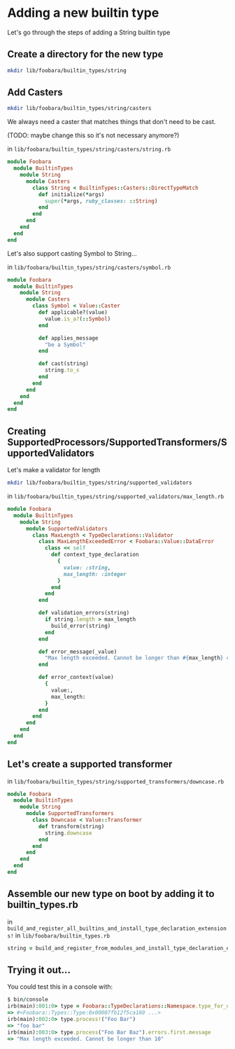 # Adding a new builtin type

Let's go through the steps of adding a String builtin type

## Create a directory for the new type

```bash
mkdir lib/foobara/builtin_types/string 
```

## Add Casters

```bash
mkdir lib/foobara/builtin_types/string/casters
```

We always need a caster that matches things that don't need to be cast.

(TODO: maybe change this so it's not necessary anymore?)

in `lib/foobara/builtin_types/string/casters/string.rb`

```ruby 
module Foobara
  module BuiltinTypes
    module String
      module Casters
        class String < BuiltinTypes::Casters::DirectTypeMatch
          def initialize(*args)
            super(*args, ruby_classes: ::String)
          end
        end
      end
    end
  end
end
```

Let's also support casting Symbol to String...

in `lib/foobara/builtin_types/string/casters/symbol.rb`

```ruby
module Foobara
  module BuiltinTypes
    module String
      module Casters
        class Symbol < Value::Caster
          def applicable?(value)
            value.is_a?(::Symbol)
          end

          def applies_message
            "be a Symbol"
          end

          def cast(string)
            string.to_s
          end
        end
      end
    end
  end
end
```

## Creating SupportedProcessors/SupportedTransformers/SupportedValidators

Let's make a validator for length

```bash 
mkdir lib/foobara/builtin_types/string/supported_validators
```

in `lib/foobara/builtin_types/string/supported_validators/max_length.rb`

```ruby
module Foobara
  module BuiltinTypes
    module String
      module SupportedValidators
        class MaxLength < TypeDeclarations::Validator
          class MaxLengthExceededError < Foobara::Value::DataError
            class << self
              def context_type_declaration
                {
                  value: :string,
                  max_length: :integer
                }
              end
            end
          end

          def validation_errors(string)
            if string.length > max_length
              build_error(string)
            end
          end

          def error_message(_value)
            "Max length exceeded. Cannot be longer than #{max_length} characters"
          end

          def error_context(value)
            {
              value:,
              max_length:
            }
          end
        end
      end
    end
  end
end
```

## Let's create a supported transformer

in `lib/foobara/builtin_types/string/supported_transformers/downcase.rb`

```ruby
module Foobara
  module BuiltinTypes
    module String
      module SupportedTransformers
        class Downcase < Value::Transformer
          def transform(string)
            string.downcase
          end
        end
      end
    end
  end
end
```

## Assemble our new type on boot by adding it to builtin_types.rb

in `build_and_register_all_builtins_and_install_type_declaration_extensions!` in `lib/foobara/builtin_types.rb`

```ruby
string = build_and_register_from_modules_and_install_type_declaration_extensions!(:string, atomic_duck)
```

## Trying it out...

You could test this in a console with:

```ruby
$ bin/console
irb(main):001:0> type = Foobara::TypeDeclarations::Namespace.type_for_declaration(:string, :downcase, max_length: 10)
=> #<Foobara::Types::Type:0x00007fb12f5ca160 ...>
irb(main):002:0> type.process!("Foo Bar")
=> "foo bar"
irb(main):003:0> type.process("Foo Bar Baz").errors.first.message
=> "Max length exceeded. Cannot be longer than 10"
```
